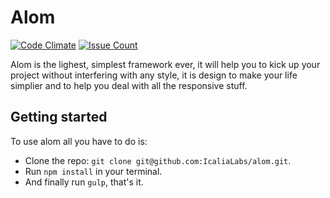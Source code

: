 # Alom

[![Code Climate](https://codeclimate.com/repos/57e47e7922fd7628fb002da2/badges/ef8351513d1ffe725aa8/gpa.svg)](https://codeclimate.com/repos/57e47e7922fd7628fb002da2/feed)
[![Issue Count](https://codeclimate.com/repos/57e47e7922fd7628fb002da2/badges/ef8351513d1ffe725aa8/issue_count.svg)](https://codeclimate.com/repos/57e47e7922fd7628fb002da2/feed)

Alom is the lighest, simplest framework ever, it will help you to kick up your project without interfering with any style, it is design to make your life simplier and to help you deal with all the responsive stuff.

## Getting started

To use alom all you have to do is:

* Clone the repo: `git clone git@github.com:IcaliaLabs/alom.git`.
* Run `npm install` in your terminal.
* And finally run `gulp`, that's it.
